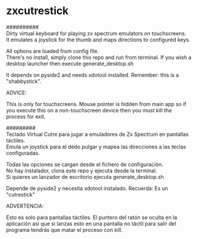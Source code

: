 # zxcutrestick   
##########   
Dirty virtual keyboard for playing zx spectrum emulators on touchscreens.   
It emulates a joystick for the thumb and maps directions to configured keys.   

All options are loaded from config file.   
There's no install, simply clone this repo and run from terminal.
If you wish a desktop launcher then execute generate_desktop.sh

It depends on pyside2 and needs xdotool installed. Remember: this is a "shabbystick".   

ADVICE:

This is only for touchscreens. Mouse pointer is hidden from main app so if you execute this
on a non-touchscreen device then you must kill the process for exit.


#########   
Teclado Virtual Cutre para jugar a emuladores de Zx Spectrum en pantallas táctiles.   
Emula un joystick para el dedo pulgar y mapea las direcciones a las teclas configuradas.   
   
Todas las opciones se cargan desde el fichero de configuración.   
No hay instalador, clona este repo y ejecuta desde la terminal.   
Si quieres un lanzador de escritorio ejecuta generate_desktop.sh

Depende de pyside2 y necesita xdotool instalado. Recuerda: Es un "cutrestick"   

ADVERTENCIA:

Esto es solo para pantallas táctiles. El puntero del ratón se oculta en la aplicación
así que si lanzas esto en una pantalla no táctil para salir del programa tendrás
que matar el proceso con kill. 
